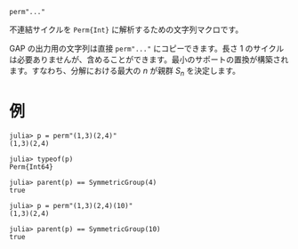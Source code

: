 ```
perm"..."
```

不連結サイクルを `Perm{Int}` に解析するための文字列マクロです。

GAP の出力用の文字列は直接 `perm"..."` にコピーできます。長さ $1$ のサイクルは必要ありませんが、含めることができます。最小のサポートの置換が構築されます。すなわち、分解における最大の $n$ が親群 $S_n$ を決定します。

# 例

```jldoctest
julia> p = perm"(1,3)(2,4)"
(1,3)(2,4)

julia> typeof(p)
Perm{Int64}

julia> parent(p) == SymmetricGroup(4)
true

julia> p = perm"(1,3)(2,4)(10)"
(1,3)(2,4)

julia> parent(p) == SymmetricGroup(10)
true
```
